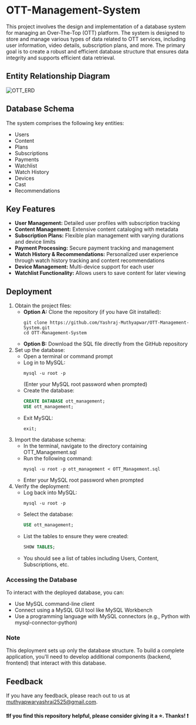 # OTT-Management-System
This project involves the design and implementation of a database system for managing an Over-The-Top (OTT) platform. The system is designed to store and manage various types of data related to OTT services, including user information, video details, subscription plans, and more. The primary goal is to create a robust and efficient database structure that ensures data integrity and supports efficient data retrieval.
## Entity Relationship Diagram
![OTT_ERD](https://github.com/Yashraj-Muthyapwar/OTT-Management-System/assets/76719689/7984f1b7-3951-49ba-86ab-6c6039964983)
## Database Schema
The system comprises the following key entities:
- Users
- Content
- Plans
- Subscriptions
- Payments
- Watchlist
- Watch History
- Devices
- Cast
- Recommendations
## Key Features
- **User Management:** Detailed user profiles with subscription tracking
- **Content Management:** Extensive content cataloging with metadata
- **Subscription Plans:** Flexible plan management with varying durations and device limits
- **Payment Processing:** Secure payment tracking and management
- **Watch History & Recommendations:** Personalized user experience through watch history tracking and content recommendations
- **Device Management:** Multi-device support for each user
- **Watchlist Functionality:** Allows users to save content for later viewing
## Deployment 
1. Obtain the project files:
   - **Option A:** Clone the repository (if you have Git installed):
     ```
     git clone https://github.com/Yashraj-Muthyapwar/OTT-Management-System.git
     cd OTT-Management-System
     ```
   - **Option B:** Download the SQL file directly from the GitHub repository
2. Set up the database:
   - Open a terminal or command prompt
   - Log in to MySQL:
     ```
     mysql -u root -p
     ```
     (Enter your MySQL root password when prompted)
   - Create the database:
     ```sql
     CREATE DATABASE ott_management;
     USE ott_management;
     ```
   - Exit MySQL:
     ```
     exit;
     ```
3. Import the database schema:
   - In the terminal, navigate to the directory containing OTT_Management.sql
   - Run the following command:
     ```
     mysql -u root -p ott_management < OTT_Management.sql
     ```
   - Enter your MySQL root password when prompted
4. Verify the deployment:
   - Log back into MySQL:
     ```
     mysql -u root -p
     ```
   - Select the database:
     ```sql
     USE ott_management;
     ```
   - List the tables to ensure they were created:
     ```sql
     SHOW TABLES;
     ```
   - You should see a list of tables including Users, Content, Subscriptions, etc.
### Accessing the Database
To interact with the deployed database, you can:
- Use MySQL command-line client
- Connect using a MySQL GUI tool like MySQL Workbench
- Use a programming language with MySQL connectors (e.g., Python with mysql-connector-python)
### Note
This deployment sets up only the database structure. To build a complete application, you'll need to develop additional components (backend, frontend) that interact with this database.
## Feedback
If you have any feedback, please reach out to us at muthyapwaryashraj2525@gmail.com. 
#### ❗If you find this repository helpful, please consider giving it a ⭐. Thanks! ❗

